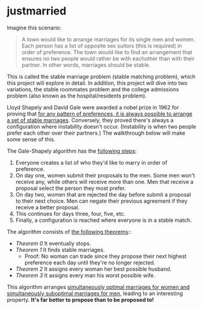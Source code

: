 # justmarried

Imagine this scenario: 
> A town would like to arrange marriages for its single men and women. Each person has a list of opposite sex suitors (this is required) in order of preference. The town would like to find an arrangement that ensures no two people would rather be with eachother than with their partner. In other words, marriages should be stable. 

This is called the stable marriage problem (stable matching problem), which this project will explore in detail. In addition, this project will dive into two variations, the stable roommates problem and the college admissions problem (also known as the hospital/residents problem).

Lloyd Shapely and David Gale were awarded a nobel prize in 1962 for proving that [for any pattern of preferences, it is always possible to arrange a set of stable marriages](https://apps.dtic.mil/dtic/tr/fulltext/u2/251958.pdf). Conversely, they proved there's always a configuration where instability doesn't occur. (Instability is when two people prefer each other over their partners.) The walkthrough below will make some sense of this.

The Gale-Shapely algorithm has the [following steps](https://www.youtube.com/watch?v=Qcv1IqHWAzg):
1. Everyone creates a list of who they'd like to marry in order of preference.
1. On day one, women submit their proposals to the men. Some men won't receive any, while others will receive more than one. Men that receive a proposal select the person they most prefer.
1. On day two, women that are rejected the day before submit a proposal to their next choice. Men can negate their previous agreement if they receive a better proposal.
1. This continues for days three, four, five, etc.
1. Finally, a configuration is reached where everyone is in a stable match.

The  algorithm consists of [the following theorems](https://www.youtube.com/watch?v=LtTV6rIxhdo)::
* *Theorem 0* It eventually stops.
* *Theorem 1* It finds stable marriages.
  * Proof: No woman can trade since they propose their next highest preference each day until they're no longer rejected.
* *Theorem 2* It assigns every woman her best possible husband.
* *Theorem 3* It assigns every man his worst possible wife.

This algorithm arranges [simultaneously optimal marriages for women and simultaneously suboptimal marriages for men](https://youtu.be/LtTV6rIxhdo?t=331), leading to an interesting property. **It's far better to propose than to be proposed to!**
